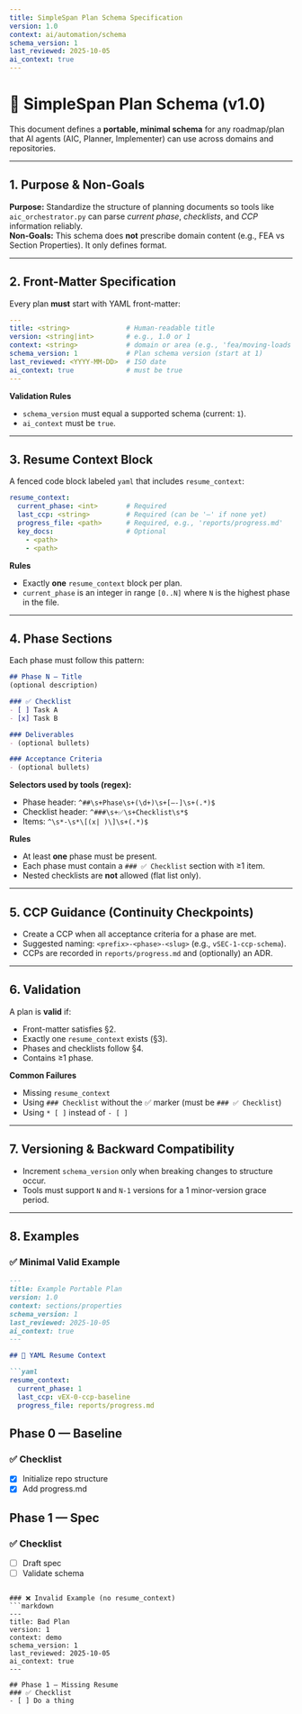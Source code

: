```yaml
---
title: SimpleSpan Plan Schema Specification
version: 1.0
context: ai/automation/schema
schema_version: 1
last_reviewed: 2025-10-05
ai_context: true
---
```


# 📐 SimpleSpan Plan Schema (v1.0)

This document defines a **portable, minimal schema** for any roadmap/plan that AI agents (AIC, Planner, Implementer) can use across domains and repositories.

---

## 1. Purpose & Non-Goals
**Purpose:** Standardize the structure of planning documents so tools like `aic_orchestrator.py` can parse _current phase_, _checklists_, and _CCP_ information reliably.  
**Non-Goals:** This schema does **not** prescribe domain content (e.g., FEA vs Section Properties). It only defines format.

---

## 2. Front-Matter Specification
Every plan **must** start with YAML front-matter:

```yaml
---
title: <string>              # Human-readable title
version: <string|int>        # e.g., 1.0 or 1
context: <string>            # domain or area (e.g., 'fea/moving-loads', 'sections/properties')
schema_version: 1            # Plan schema version (start at 1)
last_reviewed: <YYYY-MM-DD>  # ISO date
ai_context: true             # must be true
---
```

**Validation Rules**
- `schema_version` must equal a supported schema (current: `1`).
- `ai_context` must be `true`.

---

## 3. Resume Context Block
A fenced code block labeled `yaml` that includes `resume_context`:

```yaml
resume_context:
  current_phase: <int>       # Required
  last_ccp: <string>         # Required (can be '—' if none yet)
  progress_file: <path>      # Required, e.g., 'reports/progress.md'
  key_docs:                  # Optional
    - <path>
    - <path>
```

**Rules**
- Exactly **one** `resume_context` block per plan.
- `current_phase` is an integer in range `[0..N]` where `N` is the highest phase in the file.

---

## 4. Phase Sections
Each phase must follow this pattern:

```markdown
## Phase N — Title
(optional description)

### ✅ Checklist
- [ ] Task A
- [x] Task B

### Deliverables
- (optional bullets)

### Acceptance Criteria
- (optional bullets)
```

**Selectors used by tools (regex):**
- Phase header: `^##\s+Phase\s+(\d+)\s+[—-]\s+(.*)$`
- Checklist header: `^###\s+✅\s+Checklist\s*$`
- Items: `^\s*-\s*\[(x| )\]\s+(.*)$`

**Rules**
- At least **one** phase must be present.
- Each phase must contain a `### ✅ Checklist` section with ≥1 item.
- Nested checklists are **not** allowed (flat list only).

---

## 5. CCP Guidance (Continuity Checkpoints)
- Create a CCP when all acceptance criteria for a phase are met.
- Suggested naming: `<prefix>-<phase>-<slug>` (e.g., `vSEC-1-ccp-schema`).
- CCPs are recorded in `reports/progress.md` and (optionally) an ADR.

---

## 6. Validation
A plan is **valid** if:
- Front-matter satisfies §2.
- Exactly one `resume_context` exists (§3).
- Phases and checklists follow §4.
- Contains ≥1 phase.

**Common Failures**
- Missing `resume_context`
- Using `### Checklist` without the ✅ marker (must be `### ✅ Checklist`)
- Using `* [ ]` instead of `- [ ]`

---

## 7. Versioning & Backward Compatibility
- Increment `schema_version` only when breaking changes to structure occur.
- Tools must support `N` and `N-1` versions for a 1 minor-version grace period.

---

## 8. Examples

### ✅ Minimal Valid Example
```markdown
---
title: Example Portable Plan
version: 1.0
context: sections/properties
schema_version: 1
last_reviewed: 2025-10-05
ai_context: true
---

## 🧭 YAML Resume Context

```yaml
resume_context:
  current_phase: 1
  last_ccp: vEX-0-ccp-baseline
  progress_file: reports/progress.md
```

## Phase 0 — Baseline
### ✅ Checklist
- [x] Initialize repo structure
- [x] Add progress.md

## Phase 1 — Spec
### ✅ Checklist
- [ ] Draft spec
- [ ] Validate schema
```

### ❌ Invalid Example (no resume_context)
```markdown
---
title: Bad Plan
version: 1
context: demo
schema_version: 1
last_reviewed: 2025-10-05
ai_context: true
---

## Phase 1 — Missing Resume
### ✅ Checklist
- [ ] Do a thing
```
